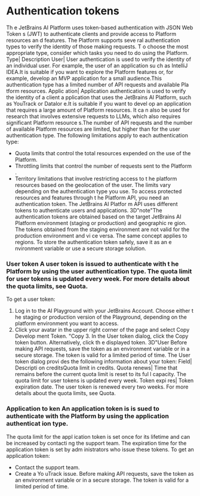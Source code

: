 # Authentication tokens

Th e JetBrains AI Platform uses token-based authentication with JSON Web Token s (JWT) to authenticate clients and provide access to Platform resources an d features.
The Platform supports seve ral authentication types to verify the identity of those making requests. T o choose the most appropriate type, consider which tasks you need to do using the Platform.
Type| Description User| User authentication is used to verify the identity of an individual user. For example, the user of an application su ch as IntelliJ IDEA.It is suitable if you want to explore the Platform features or, for example, develop an MVP application for a small audience.This authentication type has a limited number of API requests and available Pla tform resources. 
Applic ation| Application authentication is used to verify the identity of a client a pplication that uses the JetBrains AI Platform, such as YouTrack or Datalor e.It is suitable if you want to devel op an application that requires a large amount of Platform resources. It ca n also be used for research that involves extensive requests to LLMs, which also requires significant Platform resource s.The number of API requests and the number of available Platform resources are limited, but higher than for the user authentication type. 
The following limitations apply to each authentication type:
 * Quota limits that control the total resources expended on the use of the Platform.
 * Throttling limits that control the number of requests sent to the Platform .
 * Territory limitations that involve restricting access to t he platform resources based on the geolocation of the user.
The limits vary depending on the authentication type you use.
To access protected resources and features through t he Platform API, you need an authentication token. The JetBrains AI Platfor m API uses different tokens to authenticate users and applications.
3D"note"The authentication tokens are obtained based on the target JetBrains AI Platform environment (staging or production) and geographic re gion. The tokens obtained from the staging environment are not valid for the production environment and vi ce versa. The same concept applies to regions.
To store the authentication token safely, save it as an e nvironment variable or use a secure storage solution.
### User token A user token is issued to authenticate with t he Platform by using the user authentication type. The quota limit for user tokens is updated every week. For more details about the quota limits, see Quota.
To get a user token:
 1. Log in to the AI Playground with your JetBrains Account. Choose either t he staging or production version of the Playground, depending on the platform environment you want to access.
 2. Click your avatar in the upper right corner of the page and select Copy Develop ment Token. "Copy 3. In the User token dialog, click the Copy token button. Alternatively, click th e displayed token. 3D"User Before making API requests, save the token as an environment variable or in a secure storage. The token is valid for a limited period of time.
The User token dialog provi des the following information about your token:
Field| Descripti on creditsQuota limit in credits. 
Quota renews| Time that remains before the current quota limit is reset to its ful l capacity. The quota limit for user tokens is updated every week. 
Token expi res| Token expiration date. The user token is renewed every two weeks. 
For more details about the quota limits, see Quota.
### Application to ken An application token is is sued to authenticate with the Platform by using the application authenticat ion type.
The quota limit for the appl ication token is set once for its lifetime and can be increased by contacti ng the support team. The expiration time for the application token is set by adm inistrators who issue these tokens.
To get an application token:
 * Contact the support team.
 * Create a Yo uTrack issue.
Before making API requests, save the token as an environment variable or in a secure storage. The token is valid for a limited period of time.